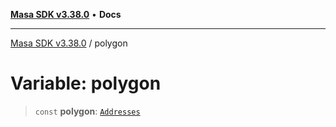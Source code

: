 [**Masa SDK v3.38.0**](../README.md) • **Docs**

***

[Masa SDK v3.38.0](../globals.md) / polygon

# Variable: polygon

> `const` **polygon**: [`Addresses`](../interfaces/Addresses.md)
